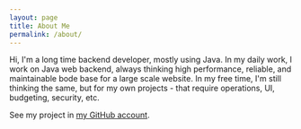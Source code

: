 ```yaml
---
layout: page
title: About Me
permalink: /about/
---
```


Hi, I'm a long time backend developer, mostly using Java. In my daily work, I work on Java web backend, always thinking high performance, reliable, and maintainable bode base for a large scale website. In my free time, I'm still thinking the same, but for my own projects - that require operations, UI, budgeting, security, etc. 

See my project in [my GitHub account](https://github.com/nobudev7).

